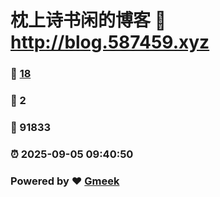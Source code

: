 # 枕上诗书闲的博客 :link: http://blog.587459.xyz 
### :page_facing_up: [18](http://blog.587459.xyz/tag.html) 
### :speech_balloon: 2 
### :hibiscus: 91833 
### :alarm_clock: 2025-09-05 09:40:50 
### Powered by :heart: [Gmeek](https://github.com/Meekdai/Gmeek)
